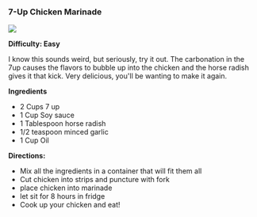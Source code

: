 ### 7-Up Chicken Marinade

<img src="/images/cooking/7up.jpg">

**Difficulty: Easy**

I know this sounds weird, but seriously, try it out. The carbonation in the 7up causes the flavors to bubble up into the chicken and the horse radish gives it that kick. Very delicious, you'll be wanting to make it again.

**Ingredients**

- 2 Cups 7 up
- 1 Cup Soy sauce
- 1 Tablespoon horse radish
- 1/2 teaspoon minced garlic
- 1 Cup Oil

**Directions:**

- Mix all the ingredients in a container that will fit them all
- Cut chicken into strips and puncture with fork
- place chicken into marinade
- let sit for 8 hours in fridge
- Cook up your chicken and eat!